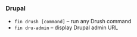 ### Drupal

* `fin drush [command]` – run any Drush command
* `fin dru-admin` – display Drupal admin URL
